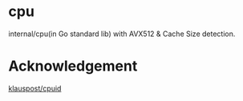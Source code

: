 # cpu
internal/cpu(in Go standard lib) with AVX512 & Cache Size detection.

# Acknowledgement

[klauspost/cpuid](https://github.com/klauspost/cpuid)
